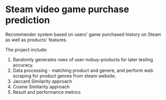 # Steam video game purchase prediction
Recommender system based on users' game purchased history on Steam as well as products' features.

The project include:
1. Randomly generates rows of user-nobuy-products for later testing accuracy.
2. Data processing - matching product and genere, and perform web scraping for product genres from steam website.
3. Jaccard Similarity approach
4. Cosine Similarity approach
5. Result and performance metrics
